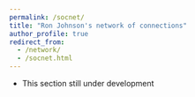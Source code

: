 ```yaml
---
permalink: /socnet/
title: "Ron Johnson's network of connections"
author_profile: true
redirect_from:
  - /network/
  - /socnet.html
---
```


* This section still under development
